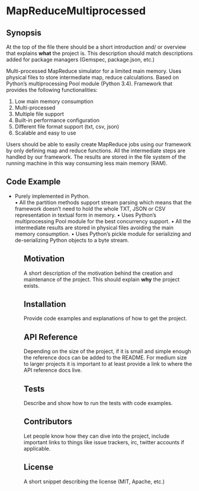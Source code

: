 MapReduceMultiprocessed
=======================

## Synopsis

At the top of the file there should be a short introduction and/ or overview that explains **what** the project is. This description should match descriptions added for package managers (Gemspec, package.json, etc.)

Multi-processed MapReduce simulator for a limited main memory.
Uses physical files to store intermediate map, reduce calculations. 
Based on Python’s multiprocessing Pool module (Python 3.4).
Framework that provides the following functionalities:
		
1. Low main memory consumption
2. Multi-processed
3. Multiple file support
4. Built-in performance configuration
5. Different file format support (txt, csv, json) 
6. Scalable and easy to use 
					
Users should be able to easily create MapReduce jobs using our framework by only defining map and reduce functions. All the intermediate steps are handled by our framework. The results are stored in the file system of the running machine in this way consuming less main memory (RAM).

## Code Example

<ul>
<li>Purely implemented in Python.</li>
• All the partition methods support stream parsing which means that the framework doesn’t
need to hold the whole TXT, JSON or CSV representation in textual form in memory.
• Uses Python’s multiprocessing Pool module for the best concurrency support.
• All the intermediate results are stored in physical files avoiding the main memory
consumption.
• Uses Python’s pickle module for serializing and de-serializing Python objects to a byte
stream.
<ul>

## Motivation

A short description of the motivation behind the creation and maintenance of the project. This should explain **why** the project exists.

## Installation

Provide code examples and explanations of how to get the project.

## API Reference

Depending on the size of the project, if it is small and simple enough the reference docs can be added to the README. For medium size to larger projects it is important to at least provide a link to where the API reference docs live.

## Tests

Describe and show how to run the tests with code examples.

## Contributors

Let people know how they can dive into the project, include important links to things like issue trackers, irc, twitter accounts if applicable.

## License

A short snippet describing the license (MIT, Apache, etc.)
